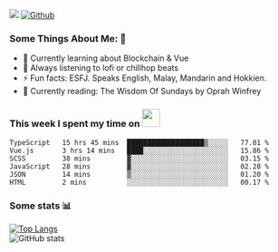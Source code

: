 ![](https://visitor-badge.laobi.icu/badge?page_id=seanho96.seanho96)
[![Github](https://img.shields.io/github/followers/seanho96?label=Follow&style=social)](https://github.com/seanho96)

### Some Things About Me: 👋
- 🌱 Currently learning about Blockchain & Vue
- :musical_note: Always listening to lofi or chillhop beats
- :zap: Fun facts: ESFJ. Speaks English, Malay, Mandarin and Hokkien.
- :book: Currently reading: The Wisdom Of Sundays by Oprah Winfrey

### This week I spent my time on <img src="https://media.giphy.com/media/SvQzkTQb3ZwKcj1QTO/giphy.gif" width="32">

<!--START_SECTION:waka-->

```text
TypeScript   15 hrs 45 mins  ███████████████████▒░░░░░   77.01 %
Vue.js       3 hrs 14 mins   ████░░░░░░░░░░░░░░░░░░░░░   15.86 %
SCSS         38 mins         ▓░░░░░░░░░░░░░░░░░░░░░░░░   03.15 %
JavaScript   28 mins         ▓░░░░░░░░░░░░░░░░░░░░░░░░   02.28 %
JSON         14 mins         ▒░░░░░░░░░░░░░░░░░░░░░░░░   01.20 %
HTML         2 mins          ░░░░░░░░░░░░░░░░░░░░░░░░░   00.17 %
```

<!--END_SECTION:waka-->

### Some stats 📊

[![Top Langs](https://github-readme-stats.vercel.app/api/top-langs/?username=seanho96&layout=compact&theme=graywhite)](https://github.com/anuraghazra/github-readme-stats)
<br/>
![GitHub stats](https://github-readme-stats.vercel.app/api?username=seanho96&show_icons=true&theme=graywhite)

